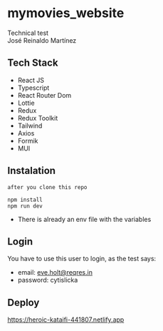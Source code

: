 # mymovies_website
Technical test  
José Reinaldo Martínez

## Tech Stack  
- React JS
- Typescript
- React Router Dom
- Lottie
- Redux
- Redux Toolkit
- Tailwind
- Axios
- Formik  
- MUI

## Instalation
```
after you clone this repo  
  
npm install  
npm run dev
```  
- There is already an env file with the variables

## Login  

You have to use this user to login, as the test says:  

- email: eve.holt@reqres.in  
- password: cytislicka

## Deploy
https://heroic-kataifi-441807.netlify.app

